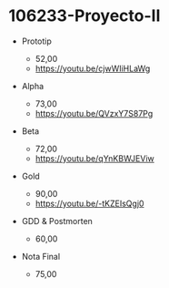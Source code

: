 # 106233-Proyecto-II

- Prototip

  - 52,00
  - https://youtu.be/cjwWIiHLaWg

- Alpha

  - 73,00
  - https://youtu.be/QVzxY7S87Pg
  
- Beta
  
  - 72,00
  - https://youtu.be/qYnKBWJEViw

- Gold

  - 90,00
  - https://youtu.be/-tKZEIsQgj0

- GDD & Postmorten
  
  - 60,00
  
- Nota Final
  
  - 75,00
